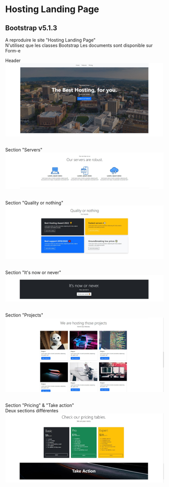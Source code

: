 # Hosting Landing Page
## Bootstrap v5.1.3

A reproduire le site "Hosting Landing Page"  
N'utilisez que les classes Bootstrap
Les documents sont disponible sur Form-e

Header
![Header](profile/img/1.jpg)&nbsp;&nbsp;  

Section "Servers"  
![Servers](profile/img/2.jpg)&nbsp;&nbsp;  

Section "Quality or nothing"
![Quality](profile/img/3.jpg)&nbsp;&nbsp;  

Section "It's now or never"  
![NowOrNever](profile/img/4.jpg)&nbsp;&nbsp;  

Section "Projects"  
![Projets](profile/img/5.jpg)&nbsp;&nbsp;  

Section "Pricing" & "Take action"  
Deux sections différentes
![Pricing](profile/img/6.jpg)&nbsp;&nbsp;  
